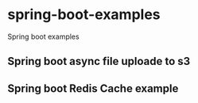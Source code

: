 # spring-boot-examples
Spring boot examples
## Spring boot async file uploade to s3
## Spring boot Redis Cache example